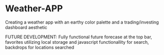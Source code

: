 # Weather-APP
Creating a weather app with an earthy color palette and a trading/investing dashboard aesthetic

FUTURE DEVELOPMENT: Fully functional future forecase at the top bar, favorites utilizing local storage and javascript functionallity for search, backdrops for locations searched
